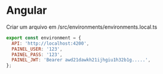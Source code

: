 # Angular

Criar um arquivo em /src/environments/environments.local.ts

```js
export const environment = {
  API: 'http://localhost:4200',
  PAINEL_USER: '123',
  PAINEL_PASS: '123',
  PAINEL_JWT: 'Bearer awd21dawkh21ijhgiu1h32b1g.....',
};
```
